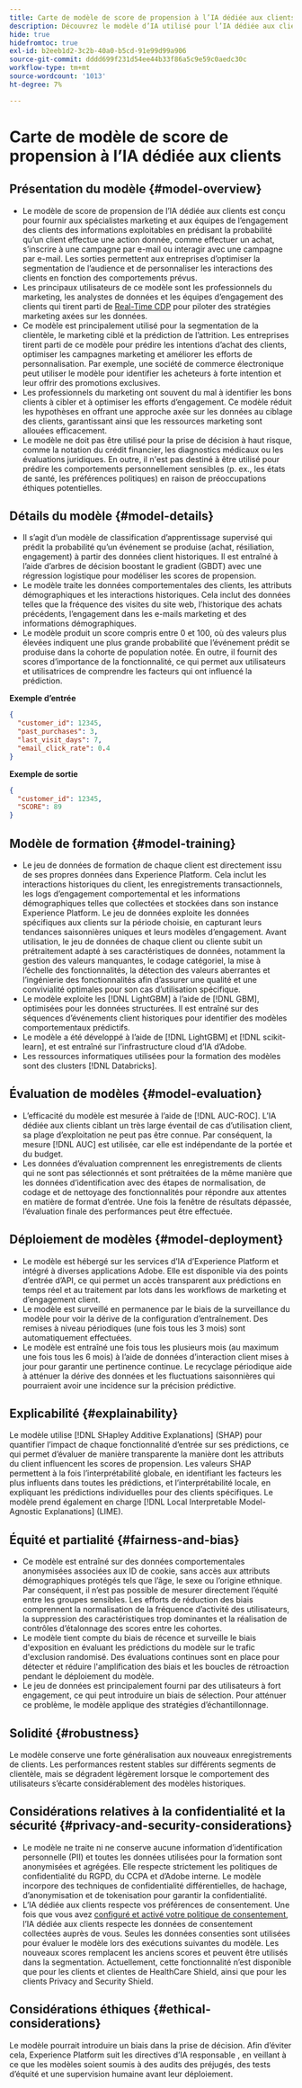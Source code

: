 ```yaml
---
title: Carte de modèle de score de propension à l’IA dédiée aux clients
description: Découvrez le modèle d’IA utilisé pour l’IA dédiée aux clients.
hide: true
hidefromtoc: true
exl-id: b2eeb1d2-3c2b-40a0-b5cd-91e99d99a906
source-git-commit: dddd699f231d54ee44b33f86a5c9e59c0aedc30c
workflow-type: tm+mt
source-wordcount: '1013'
ht-degree: 7%

---
```


# Carte de modèle de score de propension à l’IA dédiée aux clients

## Présentation du modèle {#model-overview}

* Le modèle de score de propension de l’IA dédiée aux clients est conçu pour fournir aux spécialistes marketing et aux équipes de l’engagement des clients des informations exploitables en prédisant la probabilité qu’un client effectue une action donnée, comme effectuer un achat, s’inscrire à une campagne par e-mail ou interagir avec une campagne par e-mail. Les sorties permettent aux entreprises d’optimiser la segmentation de l’audience et de personnaliser les interactions des clients en fonction des comportements prévus.
* Les principaux utilisateurs de ce modèle sont les professionnels du marketing, les analystes de données et les équipes d’engagement des clients qui tirent parti de [Real-Time CDP](../../../rtcdp/home.md) pour piloter des stratégies marketing axées sur les données.
* Ce modèle est principalement utilisé pour la segmentation de la clientèle, le marketing ciblé et la prédiction de l’attrition. Les entreprises tirent parti de ce modèle pour prédire les intentions d’achat des clients, optimiser les campagnes marketing et améliorer les efforts de personnalisation. Par exemple, une société de commerce électronique peut utiliser le modèle pour identifier les acheteurs à forte intention et leur offrir des promotions exclusives.
* Les professionnels du marketing ont souvent du mal à identifier les bons clients à cibler et à optimiser les efforts d’engagement. Ce modèle réduit les hypothèses en offrant une approche axée sur les données au ciblage des clients, garantissant ainsi que les ressources marketing sont allouées efficacement.
* Le modèle ne doit pas être utilisé pour la prise de décision à haut risque, comme la notation du crédit financier, les diagnostics médicaux ou les évaluations juridiques. En outre, il n&#39;est pas destiné à être utilisé pour prédire les comportements personnellement sensibles (p. ex., les états de santé, les préférences politiques) en raison de préoccupations éthiques potentielles.

## Détails du modèle {#model-details}

* Il s’agit d’un modèle de classification d’apprentissage supervisé qui prédit la probabilité qu’un événement se produise (achat, résiliation, engagement) à partir des données client historiques. Il est entraîné à l’aide d’arbres de décision boostant le gradient (GBDT) avec une régression logistique pour modéliser les scores de propension.
* Le modèle traite les données comportementales des clients, les attributs démographiques et les interactions historiques. Cela inclut des données telles que la fréquence des visites du site web, l’historique des achats précédents, l’engagement dans les e-mails marketing et des informations démographiques.
* Le modèle produit un score compris entre 0 et 100, où des valeurs plus élevées indiquent une plus grande probabilité que l’événement prédit se produise dans la cohorte de population notée. En outre, il fournit des scores d’importance de la fonctionnalité, ce qui permet aux utilisateurs et utilisatrices de comprendre les facteurs qui ont influencé la prédiction.

**Exemple d’entrée**

```json
{ 
  "customer_id": 12345, 
  "past_purchases": 3, 
  "last_visit_days": 7,
  "email_click_rate": 0.4 
}
```

**Exemple de sortie**

```json
{ 
  "customer_id": 12345,
  "SCORE": 89 
}
```

## Modèle de formation {#model-training}

* Le jeu de données de formation de chaque client est directement issu de ses propres données dans Experience Platform. Cela inclut les interactions historiques du client, les enregistrements transactionnels, les logs d’engagement comportemental et les informations démographiques telles que collectées et stockées dans son instance Experience Platform. Le jeu de données exploite les données spécifiques aux clients sur la période choisie, en capturant leurs tendances saisonnières uniques et leurs modèles d’engagement. Avant utilisation, le jeu de données de chaque client ou cliente subit un prétraitement adapté à ses caractéristiques de données, notamment la gestion des valeurs manquantes, le codage catégoriel, la mise à l’échelle des fonctionnalités, la détection des valeurs aberrantes et l’ingénierie des fonctionnalités afin d’assurer une qualité et une convivialité optimales pour son cas d’utilisation spécifique.
* Le modèle exploite les [!DNL LightGBM] à l’aide de [!DNL GBM], optimisées pour les données structurées. Il est entraîné sur des séquences d’événements client historiques pour identifier des modèles comportementaux prédictifs.
* Le modèle a été développé à l’aide de [!DNL LightGBM] et [!DNL scikit-learn], et est entraîné sur l’infrastructure cloud d’IA d’Adobe.
* Les ressources informatiques utilisées pour la formation des modèles sont des clusters [!DNL Databricks].

## Évaluation de modèles {#model-evaluation}

* L’efficacité du modèle est mesurée à l’aide de [!DNL AUC-ROC]. L’IA dédiée aux clients ciblant un très large éventail de cas d’utilisation client, sa plage d’exploitation ne peut pas être connue. Par conséquent, la mesure [!DNL AUC] est utilisée, car elle est indépendante de la portée et du budget.
* Les données d’évaluation comprennent les enregistrements de clients qui ne sont pas sélectionnés et sont prétraitées de la même manière que les données d’identification avec des étapes de normalisation, de codage et de nettoyage des fonctionnalités pour répondre aux attentes en matière de format d’entrée. Une fois la fenêtre de résultats dépassée, l’évaluation finale des performances peut être effectuée.

## Déploiement de modèles {#model-deployment}

* Le modèle est hébergé sur les services d’IA d’Experience Platform et intégré à diverses applications Adobe. Elle est disponible via des points d’entrée d’API, ce qui permet un accès transparent aux prédictions en temps réel et au traitement par lots dans les workflows de marketing et d’engagement client.
* Le modèle est surveillé en permanence par le biais de la surveillance du modèle pour voir la dérive de la configuration d’entraînement. Des remises à niveau périodiques (une fois tous les 3 mois) sont automatiquement effectuées.
* Le modèle est entraîné une fois tous les plusieurs mois (au maximum une fois tous les 6 mois) à l’aide de données d’interaction client mises à jour pour garantir une pertinence continue. Le recyclage périodique aide à atténuer la dérive des données et les fluctuations saisonnières qui pourraient avoir une incidence sur la précision prédictive.

## Explicabilité {#explainability}

Le modèle utilise [!DNL SHapley Additive Explanations] (SHAP) pour quantifier l’impact de chaque fonctionnalité d’entrée sur ses prédictions, ce qui permet d’évaluer de manière transparente la manière dont les attributs du client influencent les scores de propension. Les valeurs SHAP permettent à la fois l’interprétabilité globale, en identifiant les facteurs les plus influents dans toutes les prédictions, et l’interprétabilité locale, en expliquant les prédictions individuelles pour des clients spécifiques. Le modèle prend également en charge [!DNL Local Interpretable Model-Agnostic Explanations] (LIME).

## Équité et partialité {#fairness-and-bias}

* Ce modèle est entraîné sur des données comportementales anonymisées associées aux ID de cookie, sans accès aux attributs démographiques protégés tels que l’âge, le sexe ou l’origine ethnique. Par conséquent, il n’est pas possible de mesurer directement l’équité entre les groupes sensibles. Les efforts de réduction des biais comprennent la normalisation de la fréquence d’activité des utilisateurs, la suppression des caractéristiques trop dominantes et la réalisation de contrôles d’étalonnage des scores entre les cohortes.
* Le modèle tient compte du biais de récence et surveille le biais d&#39;exposition en évaluant les prédictions du modèle sur le trafic d&#39;exclusion randomisé. Des évaluations continues sont en place pour détecter et réduire l&#39;amplification des biais et les boucles de rétroaction pendant le déploiement du modèle.
* Le jeu de données est principalement fourni par des utilisateurs à fort engagement, ce qui peut introduire un biais de sélection. Pour atténuer ce problème, le modèle applique des stratégies d’échantillonnage.

## Solidité {#robustness}

Le modèle conserve une forte généralisation aux nouveaux enregistrements de clients. Les performances restent stables sur différents segments de clientèle, mais se dégradent légèrement lorsque le comportement des utilisateurs s’écarte considérablement des modèles historiques.

## Considérations relatives à la confidentialité et la sécurité {#privacy-and-security-considerations}

* Le modèle ne traite ni ne conserve aucune information d’identification personnelle (PII) et toutes les données utilisées pour la formation sont anonymisées et agrégées. Elle respecte strictement les politiques de confidentialité du RGPD, du CCPA et d’Adobe interne. Le modèle incorpore des techniques de confidentialité différentielles, de hachage, d’anonymisation et de tokenisation pour garantir la confidentialité.
* L’IA dédiée aux clients respecte vos préférences de consentement. Une fois que vous avez [configuré et activé votre politique de consentement](../../../data-governance/policies/user-guide.md#create-a-consent-policy), l’IA dédiée aux clients respecte les données de consentement collectées auprès de vous. Seules les données consenties sont utilisées pour évaluer le modèle lors des exécutions suivantes du modèle. Les nouveaux scores remplacent les anciens scores et peuvent être utilisés dans la segmentation. Actuellement, cette fonctionnalité n’est disponible que pour les clients et clientes de HealthCare Shield, ainsi que pour les clients Privacy and Security Shield.

## Considérations éthiques {#ethical-considerations}

Le modèle pourrait introduire un biais dans la prise de décision. Afin d’éviter cela, Experience Platform suit les directives d’IA responsable , en veillant à ce que les modèles soient soumis à des audits des préjugés, des tests d’équité et une supervision humaine avant leur déploiement.
